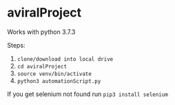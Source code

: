 # aviralProject

Works with python 3.7.3

Steps:
1. ```clone/download into local drive```
2. ```cd aviralProject```
3. ```source venv/bin/activate```
4. ```python3 automationScript.py```


If you get selenium not found run ```pip3 install selenium```
